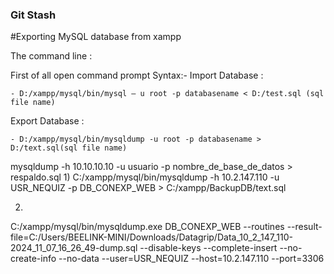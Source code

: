 ### **Git Stash**


#Exporting MySQL database from xampp

The command line :

First of all open command prompt
Syntax:-
Import Database :

```shell
- D:/xampp/mysql/bin/mysql – u root -p databasename < D:/test.sql (sql file name)
```

Export Database :
```shell
- D:/xampp/mysql/bin/mysqldump -u root -p databasename > D:/text.sql(sql file name)
```

mysqldump -h 10.10.10.10 -u usuario -p nombre_de_base_de_datos > respaldo.sql
1)
C:/xampp/mysql/bin/mysqldump -h 10.2.147.110 -u USR_NEQUIZ -p DB_CONEXP_WEB > C:/xampp/BackupDB/text.sql

2)
C:/xampp/mysql/bin/mysqldump.exe DB_CONEXP_WEB --routines --result-file=C:/Users/BEELINK-MINI/Downloads/Datagrip/Data_10_2_147_110-2024_11_07_16_26_49-dump.sql --disable-keys --complete-insert --no-create-info --no-data --user=USR_NEQUIZ --host=10.2.147.110 --port=3306



